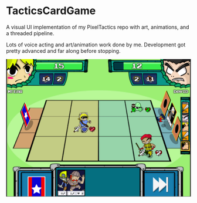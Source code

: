 # TacticsCardGame
A visual UI implementation of my PixelTactics repo with art, animations, and a threaded pipeline.

Lots of voice acting and art/animation work done by me. Development got pretty advanced and far along before stopping.

![Alt text](sc.png?raw=true "Screenshot")
